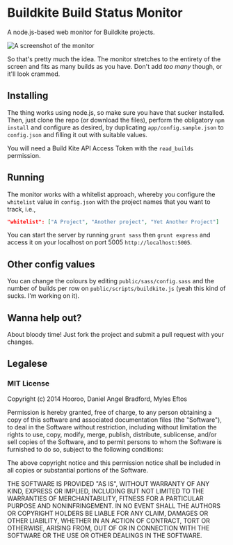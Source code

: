# Buildkite Build Status Monitor

A node.js-based web monitor for Buildkite projects.

![A screenshot of the monitor](http://i.imgur.com/TF21hK8.png "A screenshot of the monitor")

So that's pretty much the idea. The monitor stretches to the entirety of the screen and fits as many builds as you have. Don't add _too many_ though, or it'll look crammed.

## Installing

The thing works using node.js, so make sure you have that sucker installed. Then, just clone the repo (or download the files), perform the obligatory `npm install` and configure as desired, by duplicating `app/config.sample.json` to `config.json` and filling it out with suitable values.

You will need a Build Kite API Access Token with the `read_builds` permission.

## Running

The monitor works with a whitelist approach, whereby you configure the `whitelist` value in `config.json` with the project names that you want to track, i.e.,

```json
"whitelist": ["A Project", "Another project", "Yet Another Project"]
```
You can start the server by running `grunt sass` then `grunt express` and access it on your localhost on port 5005 `http://localhost:5005`.

## Other config values

You can change the colours by editing `public/sass/config.sass` and the number of builds per row on `public/scripts/buildkite.js` (yeah this kind of sucks. I'm working on it).

## Wanna help out?

About bloody time! Just fork the project and submit a pull request with your changes.

## Legalese

### MIT License

Copyright (c) 2014 Hooroo, Daniel Angel Bradford, Myles Eftos

Permission is hereby granted, free of charge, to any person obtaining a copy of this software and associated documentation files (the "Software"), to deal in the Software without restriction, including without limitation the rights to use, copy, modify, merge, publish, distribute, sublicense, and/or sell copies of the Software, and to permit persons to whom the Software is furnished to do so, subject to the following conditions:

The above copyright notice and this permission notice shall be included in all copies or substantial portions of the Software.

THE SOFTWARE IS PROVIDED "AS IS", WITHOUT WARRANTY OF ANY KIND, EXPRESS OR IMPLIED, INCLUDING BUT NOT LIMITED TO THE WARRANTIES OF MERCHANTABILITY, FITNESS FOR A PARTICULAR PURPOSE AND NONINFRINGEMENT. IN NO EVENT SHALL THE AUTHORS OR COPYRIGHT HOLDERS BE LIABLE FOR ANY CLAIM, DAMAGES OR OTHER LIABILITY, WHETHER IN AN ACTION OF CONTRACT, TORT OR OTHERWISE, ARISING FROM, OUT OF OR IN CONNECTION WITH THE SOFTWARE OR THE USE OR OTHER DEALINGS IN THE SOFTWARE.

